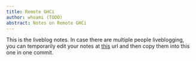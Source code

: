 ```yaml
---
title: Remote GHCi
author: whoami (TODO)
abstract: Notes on Remote GHCi
---
```


This is the liveblog notes.  In case there are multiple
people liveblogging, you can temporarily edit your notes
at [this](remote-ghci/template.md) url and then copy them into this one in one
commit.
